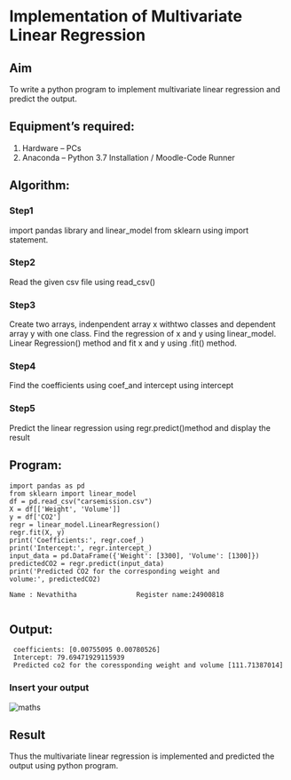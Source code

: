 # Implementation of Multivariate Linear Regression
## Aim
To write a python program to implement multivariate linear regression and predict the output.
## Equipment’s required:
1.	Hardware – PCs
2.	Anaconda – Python 3.7 Installation / Moodle-Code Runner
## Algorithm:
### Step1

import pandas library and linear_model from sklearn using import statement.

### Step2

Read the given csv file using read_csv()

### Step3

Create two arrays, indenpendent array x withtwo classes and dependent array y with
 one class. Find the regression of x and y using linear_model. Linear Regression()
 method and fit x and y using .fit() method.
 
### Step4

Find the coefficients using coef_and intercept using intercept

### Step5

Predict the linear regression using regr.predict()method and display the result

## Program:
```
import pandas as pd
from sklearn import linear_model
df = pd.read_csv("carsemission.csv")
X = df[['Weight', 'Volume']]
y = df['CO2']
regr = linear_model.LinearRegression()
regr.fit(X, y)
print('Coefficients:', regr.coef_)
print('Intercept:', regr.intercept_)
input_data = pd.DataFrame({'Weight': [3300], 'Volume': [1300]})
predictedCO2 = regr.predict(input_data)
print('Predicted CO2 for the corresponding weight and volume:', predictedCO2)

Name : Nevathitha               Register name:24900818


```
## Output:

     coefficients: [0.00755095 0.00780526]
     Intercept: 79.69471929115939
     Predicted co2 for the coressponding weight and volume [111.71387014]

### Insert your output

![maths](https://github.com/user-attachments/assets/edb64c4f-67fb-432a-89f3-5d1a06c2a55a)


## Result
Thus the multivariate linear regression is implemented and predicted the output using python program.
